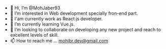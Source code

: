 - 👋 Hi, I’m @MohJaber93
- 👀 I’m interested in Web development specially fron-end part.
- 👀 I'am currently work as React js developer.
- 🌱 I’m currently learning Vue.js.
- 💞️ I’m looking to collaborate on developing any new project and reach to excellent levels of skill.
- 📫 How to reach me ... mohjbr.dev@gmail.com

<!---
MohJaber93/MohJaber93 is a ✨ special ✨ repository because its `README.md` (this file) appears on your GitHub profile.
You can click the Preview link to take a look at your changes.
--->
